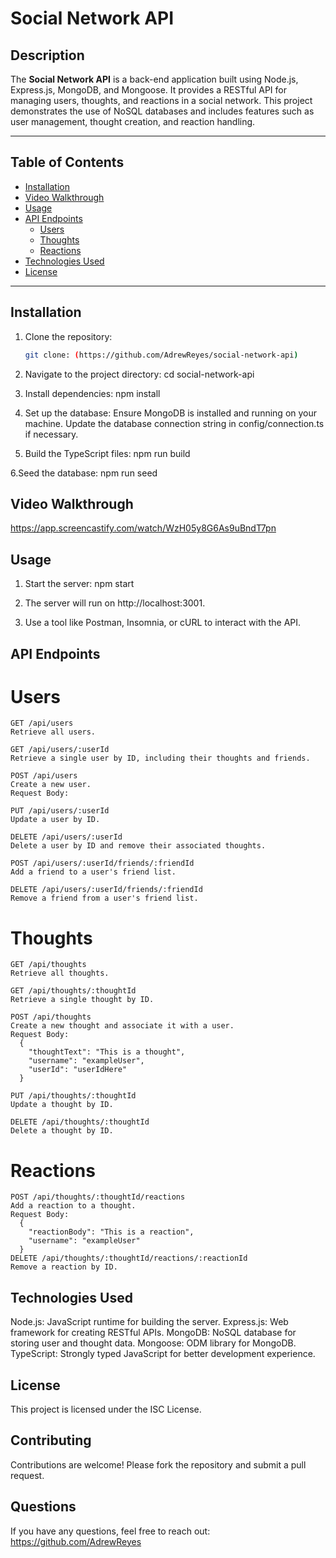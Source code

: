 # Social Network API

## Description

The **Social Network API** is a back-end application built using Node.js, Express.js, MongoDB, and Mongoose. It provides a RESTful API for managing users, thoughts, and reactions in a social network. This project demonstrates the use of NoSQL databases and includes features such as user management, thought creation, and reaction handling.

---

## Table of Contents

- [Installation](#installation)
- [Video Walkthrough](#video-walkthrough)
- [Usage](#usage)
- [API Endpoints](#api-endpoints)
  - [Users](#users)
  - [Thoughts](#thoughts)
  - [Reactions](#reactions)
- [Technologies Used](#technologies-used)
- [License](#license)

---

## Installation

1. Clone the repository:
   ```bash
   git clone: (https://github.com/AdrewReyes/social-network-api)

2. Navigate to the project directory:
   cd social-network-api
   
3. Install dependencies:
   npm install

4. Set up the database:
  Ensure MongoDB is installed and running on your machine.
  Update the database connection string in config/connection.ts if necessary.

5. Build the TypeScript files:
   npm run build

6.Seed the database: 
  npm run seed

## Video Walkthrough

  https://app.screencastify.com/watch/WzH05y8G6As9uBndT7pn

## Usage

1. Start the server:
   npm start
2. The server will run on http://localhost:3001.
  
3. Use a tool like Postman, Insomnia, or cURL to interact with the API.

## API Endpoints
  # Users
    GET /api/users
    Retrieve all users.

    GET /api/users/:userId
    Retrieve a single user by ID, including their thoughts and friends.
    
    POST /api/users
    Create a new user.
    Request Body:
    
    PUT /api/users/:userId
    Update a user by ID.
    
    DELETE /api/users/:userId
    Delete a user by ID and remove their associated thoughts.
    
    POST /api/users/:userId/friends/:friendId
    Add a friend to a user's friend list.
    
    DELETE /api/users/:userId/friends/:friendId
    Remove a friend from a user's friend list.

  # Thoughts
    GET /api/thoughts
    Retrieve all thoughts.
    
    GET /api/thoughts/:thoughtId
    Retrieve a single thought by ID.
    
    POST /api/thoughts
    Create a new thought and associate it with a user.
    Request Body: 
      {
        "thoughtText": "This is a thought",
        "username": "exampleUser",
        "userId": "userIdHere"
      }

    PUT /api/thoughts/:thoughtId
    Update a thought by ID.
    
    DELETE /api/thoughts/:thoughtId
    Delete a thought by ID.

# Reactions
    POST /api/thoughts/:thoughtId/reactions
    Add a reaction to a thought.
    Request Body:
      {
        "reactionBody": "This is a reaction",
        "username": "exampleUser"
      }
    DELETE /api/thoughts/:thoughtId/reactions/:reactionId
    Remove a reaction by ID.

## Technologies Used

  Node.js: JavaScript runtime for building the server.
  Express.js: Web framework for creating RESTful APIs.
  MongoDB: NoSQL database for storing user and thought data.
  Mongoose: ODM library for MongoDB.
  TypeScript: Strongly typed JavaScript for better development experience.

## License

  This project is licensed under the ISC License.

## Contributing

  Contributions are welcome! Please fork the repository and submit a pull request.

## Questions

  If you have any questions, feel free to reach out: https://github.com/AdrewReyes
  




